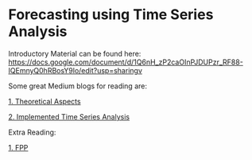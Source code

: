 # Forecasting using Time Series Analysis

Introductory Material can be found here: https://docs.google.com/document/d/1Q6nH_zP2caOInPJDUPzr_RF88-IQEmnyQ0hRBosY9lo/edit?usp=sharingv 


Some great Medium blogs for reading are: 

[1. Theoretical Aspects](https://medium.com/@varun030403/time-series-forecasting-theoretical-aspects-part-1-9adf7b1e0ce3)

[2. Implemented Time Series Analysis](https://medium.com/coders-mojo/implemented-time-series-analysis-and-forecasting-projects-3adea88b7fe8)


Extra Reading:

[1. FPP](https://otexts.com/fpp2/)